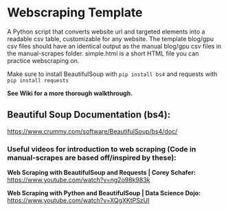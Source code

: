 # Webscraping Template
A Python script that converts website url and targeted elements into a readable csv table, customizable for any website. The template blog/gpu csv files should have an identical output as the manual blog/gpu csv files in the manual-scrapes folder. simple.html is a short HTML file you can practice webscraping on.

Make sure to install BeautifulSoup with `pip install bs4` and requests with `pip install requests`

**See Wiki for a more thorough walkthrough.**

## Beautiful Soup Documentation (bs4):
https://www.crummy.com/software/BeautifulSoup/bs4/doc/

### Useful videos for introduction to web scraping (Code in manual-scrapes are based off/inspired by these):
**Web Scraping with BeautifulSoup and Requests | Corey Schafer:** https://www.youtube.com/watch?v=ng2o98k983k

**Web Scraping with Python and BeautifulSoup | Data Science Dojo:** https://www.youtube.com/watch?v=XQgXKtPSzUI
